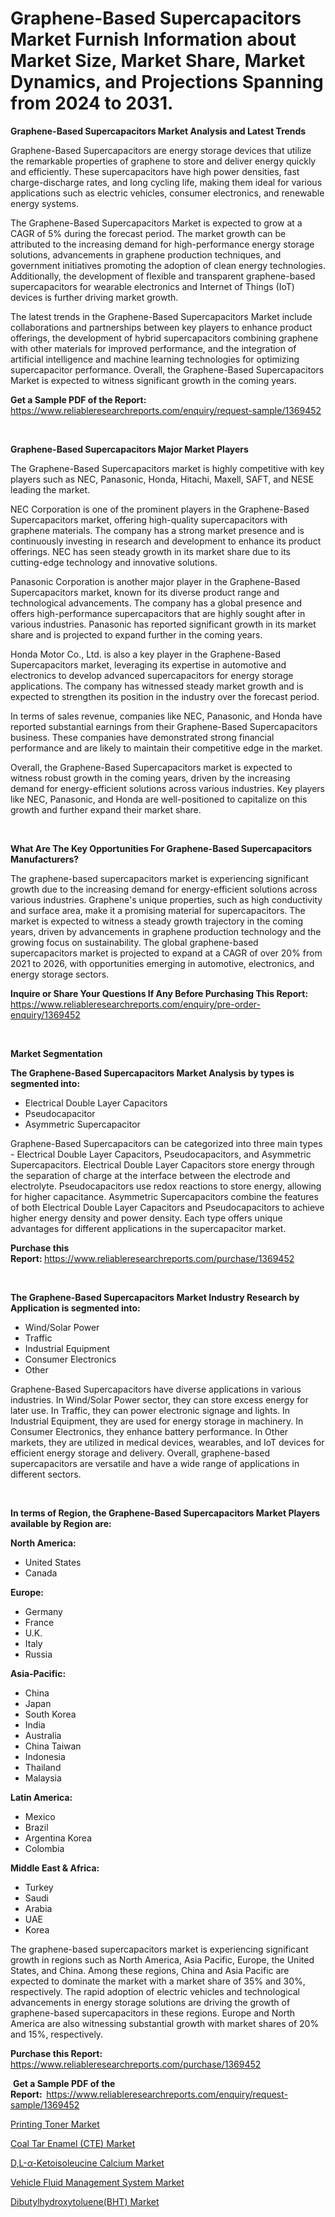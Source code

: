 <p><h1>Graphene-Based Supercapacitors Market Furnish Information about Market Size, Market Share, Market Dynamics, and Projections Spanning from 2024 to 2031.</h1></p><p><strong>Graphene-Based Supercapacitors Market Analysis and Latest Trends</strong></p>
<p><p>Graphene-Based Supercapacitors are energy storage devices that utilize the remarkable properties of graphene to store and deliver energy quickly and efficiently. These supercapacitors have high power densities, fast charge-discharge rates, and long cycling life, making them ideal for various applications such as electric vehicles, consumer electronics, and renewable energy systems.</p><p>The Graphene-Based Supercapacitors Market is expected to grow at a CAGR of 5% during the forecast period. The market growth can be attributed to the increasing demand for high-performance energy storage solutions, advancements in graphene production techniques, and government initiatives promoting the adoption of clean energy technologies. Additionally, the development of flexible and transparent graphene-based supercapacitors for wearable electronics and Internet of Things (IoT) devices is further driving market growth.</p><p>The latest trends in the Graphene-Based Supercapacitors Market include collaborations and partnerships between key players to enhance product offerings, the development of hybrid supercapacitors combining graphene with other materials for improved performance, and the integration of artificial intelligence and machine learning technologies for optimizing supercapacitor performance. Overall, the Graphene-Based Supercapacitors Market is expected to witness significant growth in the coming years.</p></p>
<p><strong>Get a Sample PDF of the Report:&nbsp;</strong> <a href="https://www.reliableresearchreports.com/enquiry/request-sample/1369452">https://www.reliableresearchreports.com/enquiry/request-sample/1369452</a></p>
<p>&nbsp;</p>
<p><strong>Graphene-Based Supercapacitors Major Market Players</strong></p>
<p><p>The Graphene-Based Supercapacitors market is highly competitive with key players such as NEC, Panasonic, Honda, Hitachi, Maxell, SAFT, and NESE leading the market. </p><p>NEC Corporation is one of the prominent players in the Graphene-Based Supercapacitors market, offering high-quality supercapacitors with graphene materials. The company has a strong market presence and is continuously investing in research and development to enhance its product offerings. NEC has seen steady growth in its market share due to its cutting-edge technology and innovative solutions.</p><p>Panasonic Corporation is another major player in the Graphene-Based Supercapacitors market, known for its diverse product range and technological advancements. The company has a global presence and offers high-performance supercapacitors that are highly sought after in various industries. Panasonic has reported significant growth in its market share and is projected to expand further in the coming years.</p><p>Honda Motor Co., Ltd. is also a key player in the Graphene-Based Supercapacitors market, leveraging its expertise in automotive and electronics to develop advanced supercapacitors for energy storage applications. The company has witnessed steady market growth and is expected to strengthen its position in the industry over the forecast period.</p><p>In terms of sales revenue, companies like NEC, Panasonic, and Honda have reported substantial earnings from their Graphene-Based Supercapacitors business. These companies have demonstrated strong financial performance and are likely to maintain their competitive edge in the market.</p><p>Overall, the Graphene-Based Supercapacitors market is expected to witness robust growth in the coming years, driven by the increasing demand for energy-efficient solutions across various industries. Key players like NEC, Panasonic, and Honda are well-positioned to capitalize on this growth and further expand their market share.</p></p>
<p>&nbsp;</p>
<p><strong>What Are The Key Opportunities For Graphene-Based Supercapacitors Manufacturers?</strong></p>
<p><p>The graphene-based supercapacitors market is experiencing significant growth due to the increasing demand for energy-efficient solutions across various industries. Graphene's unique properties, such as high conductivity and surface area, make it a promising material for supercapacitors. The market is expected to witness a steady growth trajectory in the coming years, driven by advancements in graphene production technology and the growing focus on sustainability. The global graphene-based supercapacitors market is projected to expand at a CAGR of over 20% from 2021 to 2026, with opportunities emerging in automotive, electronics, and energy storage sectors.</p></p>
<p><strong>Inquire or Share Your Questions If Any Before Purchasing This Report:</strong> <a href="https://www.reliableresearchreports.com/enquiry/pre-order-enquiry/1369452">https://www.reliableresearchreports.com/enquiry/pre-order-enquiry/1369452</a></p>
<p>&nbsp;</p>
<p><strong>Market Segmentation</strong></p>
<p><strong>The Graphene-Based Supercapacitors Market Analysis by types is segmented into:</strong></p>
<p><ul><li>Electrical Double Layer Capacitors</li><li>Pseudocapacitor</li><li>Asymmetric Supercapacitor</li></ul></p>
<p><p>Graphene-Based Supercapacitors can be categorized into three main types - Electrical Double Layer Capacitors, Pseudocapacitors, and Asymmetric Supercapacitors. Electrical Double Layer Capacitors store energy through the separation of charge at the interface between the electrode and electrolyte. Pseudocapacitors use redox reactions to store energy, allowing for higher capacitance. Asymmetric Supercapacitors combine the features of both Electrical Double Layer Capacitors and Pseudocapacitors to achieve higher energy density and power density. Each type offers unique advantages for different applications in the supercapacitor market.</p></p>
<p><strong>Purchase this Report:&nbsp;</strong><a href="https://www.reliableresearchreports.com/purchase/1369452">https://www.reliableresearchreports.com/purchase/1369452</a></p>
<p>&nbsp;</p>
<p><strong>The Graphene-Based Supercapacitors Market Industry Research by Application is segmented into:</strong></p>
<p><ul><li>Wind/Solar Power</li><li>Traffic</li><li>Industrial Equipment</li><li>Consumer Electronics</li><li>Other</li></ul></p>
<p><p>Graphene-Based Supercapacitors have diverse applications in various industries. In Wind/Solar Power sector, they can store excess energy for later use. In Traffic, they can power electronic signage and lights. In Industrial Equipment, they are used for energy storage in machinery. In Consumer Electronics, they enhance battery performance. In Other markets, they are utilized in medical devices, wearables, and IoT devices for efficient energy storage and delivery. Overall, graphene-based supercapacitors are versatile and have a wide range of applications in different sectors.</p></p>
<p>&nbsp;</p>
<p><strong>In terms of Region, the Graphene-Based Supercapacitors Market Players available by Region are:</strong></p>
<p>
    <p> <strong> North America: </strong>
        <ul>
            <li>United States</li>
            <li>Canada</li>
        </ul>
        </p> 
    <p> <strong> Europe: </strong>
        <ul>
            <li>Germany</li>
            <li>France</li>
            <li>U.K.</li>
            <li>Italy</li>
            <li>Russia</li>
        </ul>
        </p> 
    <p> <strong> Asia-Pacific: </strong>
        <ul>
            <li>China</li>
            <li>Japan</li>
            <li>South Korea</li>
            <li>India</li>
            <li>Australia</li>
            <li>China Taiwan</li>
            <li>Indonesia</li>
            <li>Thailand</li>
            <li>Malaysia</li>
        </ul>
        </p> 
    <p> <strong> Latin America: </strong>
        <ul>
            <li>Mexico</li>
            <li>Brazil</li>
            <li>Argentina Korea</li>
            <li>Colombia</li>
        </ul>
        </p> 
    <p> <strong> Middle East & Africa: </strong>
        <ul>
            <li>Turkey</li>
            <li>Saudi</li>
            <li>Arabia</li>
            <li>UAE</li>
            <li>Korea</li>
        </ul>
    </p>
    </p>
<p><p>The graphene-based supercapacitors market is experiencing significant growth in regions such as North America, Asia Pacific, Europe, the United States, and China. Among these regions, China and Asia Pacific are expected to dominate the market with a market share of 35% and 30%, respectively. The rapid adoption of electric vehicles and technological advancements in energy storage solutions are driving the growth of graphene-based supercapacitors in these regions. Europe and North America are also witnessing substantial growth with market shares of 20% and 15%, respectively.</p></p>
<p><strong>Purchase this Report: </strong><a href="https://www.reliableresearchreports.com/purchase/1369452">https://www.reliableresearchreports.com/purchase/1369452</a></p>
<p>&nbsp;<strong>Get a Sample PDF of the Report:&nbsp;&nbsp;</strong><a href="https://www.reliableresearchreports.com/enquiry/request-sample/1369452">https://www.reliableresearchreports.com/enquiry/request-sample/1369452</a></p>
<p><strong></strong></p>
<p><p><a href="https://github.com/zjyglelu/Market-Research-Report-List-1/blob/main/printing-toner-market.md">Printing Toner Market</a></p><p><a href="https://github.com/elizabethdagraca/Market-Research-Report-List-1/blob/main/coal-tar-enamel-cte-market.md">Coal Tar Enamel (CTE) Market</a></p><p><a href="https://issuu.com/reportprime-2/docs/dl-a-ketoisoleucine-calcium-market-size-2030.pptx">D,L-α-Ketoisoleucine Calcium Market</a></p><p><a href="https://github.com/mbisetmhermsr/Market-Research-Report-List-1/blob/main/vehicle-fluid-management-system-market.md">Vehicle Fluid Management System Market</a></p><p><a href="https://issuu.com/reportprime-2/docs/dibutylhydroxytoluenebht-market-size-2030.pptx">Dibutylhydroxytoluene(BHT) Market</a></p></p>